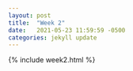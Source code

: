 ```yaml
---
layout: post
title:  "Week 2"
date:   2021-05-23 11:59:59 -0500
categories: jekyll update
---
```


{% include week2.html %}


